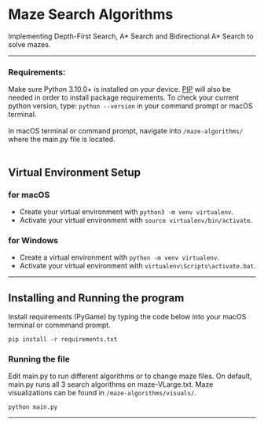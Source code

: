 # Maze Search Algorithms
Implementing Depth-First Search, A* Search and Bidirectional A* Search to solve mazes. 

---
### Requirements:
Make sure Python 3.10.0+ is installed on your device. [PIP](https://pip.pypa.io/en/stable/) will also be needed in order to install package requirements. To check your current python version, type: `python --version` in your command prompt or macOS terminal. <br><br>In macOS terminal or command prompt, navigate into `/maze-algorithms/` where the main.py file is located.<br><br>

## Virtual Environment Setup
### for macOS
- Create your virtual environment with `python3 -m venv virtualenv`.</br>
- Activate your virtual environment with `source virtualenv/bin/activate`.


### for Windows 
- Create a virtual environment with `python -m venv virtualenv`. </br>
- Activate your virtual environment with `virtualenv\Scripts\activate.bat`.

---

## Installing and Running the program
Install requirements (PyGame) by typing the code below into your macOS terminal or commmand prompt.
```
pip install -r requirements.txt
```

### Running the file
Edit main.py to run different algorithms or to change maze files. On default, main.py runs all 3 search algorithms on maze-VLarge.txt. Maze visualizations can be found in `/maze-algorithms/visuals/`.
```
python main.py
```

---


